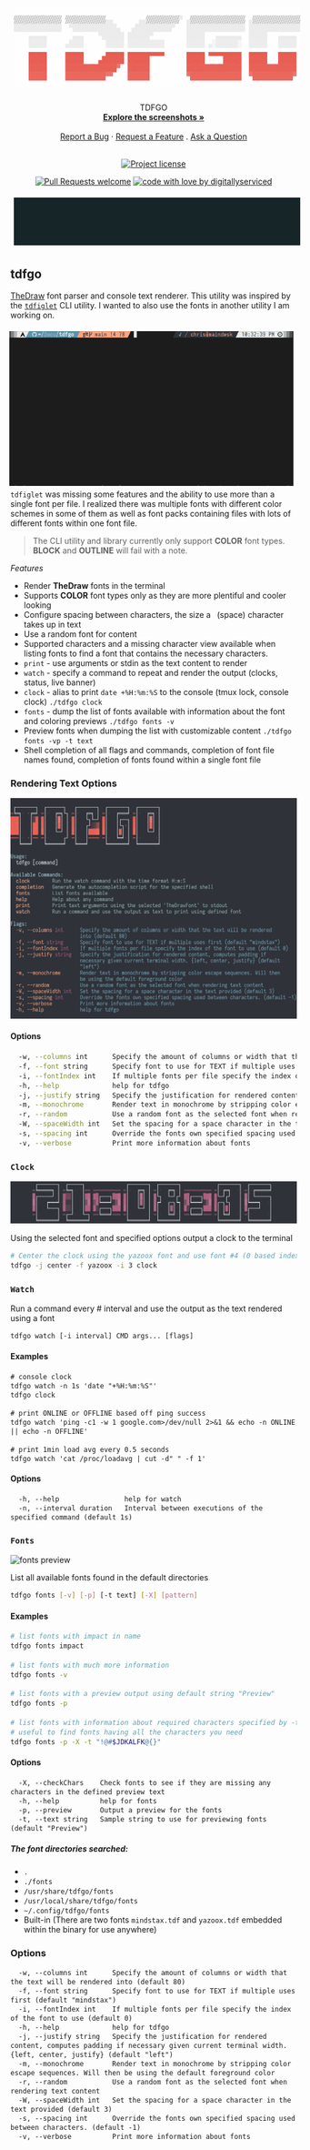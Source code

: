 <h1 align="center">
  <a href="https://github.com/digitallyserviced/tdfgo">
    <!-- Please provide path to your logo here -->
    <img align="center" style="margin:6px;" src="./assets/tdf-logo.png">
  </a>
</h1>

<div align="center">
TDFGO
  <br />
  <a href="#about"><strong>Explore the screenshots »</strong></a>
  <br />
  <br />
  <a href="https://github.com/digitallyserviced/tdfgo/issues/new?assignees=&labels=bug&template=01_BUG_REPORT.md&title=bug%3A+">Report a Bug</a>
  ·
  <a href="https://github.com/digitallyserviced/tdfgo/issues/new?assignees=&labels=enhancement&template=02_FEATURE_REQUEST.md&title=feat%3A+">Request a Feature</a>
  .
  <a href="https://github.com/digitallyserviced/tdfgo/issues/new?assignees=&labels=question&template=04_SUPPORT_QUESTION.md&title=support%3A+">Ask a Question</a>
</div>

<div align="center">
<br />

[![Project license](https://img.shields.io/github/license/digitallyserviced/tdfgo.svg?style=flat-square)](LICENSE)

[![Pull Requests welcome](https://img.shields.io/badge/PRs-welcome-ff69b4.svg?style=flat-square)](https://github.com/digitallyserviced/tdfgo/issues?q=is%3Aissue+is%3Aopen+label%3A%22help+wanted%22)
[![code with love by digitallyserviced](https://img.shields.io/badge/%3C%2F%3E%20with%20%E2%99%A5%20by-digitallyserviced-ff1414.svg?style=flat-square)](https://github.com/digitallyserviced)

</div>



<div align="center">
<img style="margin:6px;" src="./assets/tdfgocast.gif">
</div>

## tdfgo

[TheDraw](https://en.wikipedia.org/wiki/TheDraw) font parser and console text renderer. This utility was inspired by the [`tdfiglet`](https://github.com/tat3r/tdfiglet) CLI utility. I wanted to also use the fonts in another utility I am working on. 

<img align="right" style="margin:6px;" width="500" src="./assets/tdfgo-preview.gif">

`tdfiglet` was missing some features and the ability to use more than a single font per file. I realized there was multiple fonts with different color schemes in some of them as well as font packs containing files with lots of different fonts within one font file.

> The CLI utility and library currently only support **COLOR** font types. **BLOCK** and **OUTLINE** will fail with a note.

*Features*

- Render __TheDraw__ fonts in the terminal
- Supports **COLOR** font types only as they are more plentiful and cooler looking
- Configure spacing between characters, the size a ` `(space) character takes up in text 
- Use a random font for content
- Supported characters and a missing character view available when listing fonts to find a font that contains the necessary characters.
- `print` - use arguments or stdin as the text content to render
- `watch` - specify a command to repeat and render the output (clocks, status, live banner)
- `clock` - alias to print `date +%H:%m:%S` to the console (tmux lock, console clock) `./tdfgo clock`
- `fonts` - dump the list of fonts available with information about the font and coloring previews `./tdfgo fonts -v`
- Preview fonts when dumping the list with customizable content `./tdfgo fonts -vp -t text`
- Shell completion of all flags and commands, completion of font file names found, completion of fonts found within a single font file 
<!-- ![tdfgo gif preview](assets/tdfgo-preview.gif) -->


### Rendering Text Options 

![help preview](assets/tdfgo-help.png)

#### Options

```bash
  -w, --columns int      Specify the amount of columns or width that the text will be rendered into (default 80)
  -f, --font string      Specify font to use for TEXT if multiple uses first (default "mindstax")
  -i, --fontIndex int    If multiple fonts per file specify the index of the font to use (default 0)
  -h, --help             help for tdfgo
  -j, --justify string   Specify the justification for rendered content, computes padding if necessary given current terminal width. {left, center, justify} (default "left")
  -m, --monochrome       Render text in monochrome by stripping color escape sequences. Will then be using the default foreground color
  -r, --random           Use a random font as the selected font when rendering text content
  -W, --spaceWidth int   Set the spacing for a space character in the text provided (default 3)
  -s, --spacing int      Override the fonts own specified spacing used between characters. (default -1)
  -v, --verbose          Print more information about fonts
```

### `Clock`

![clock preview](assets/tdfgo-clock.png)

Using the selected font and specified options output a clock to the terminal

```bash
# Center the clock using the yazoox font and use font #4 (0 based index)
tdfgo -j center -f yazoox -i 3 clock
```

### `Watch`

Run a command every # interval and use the output as the text rendered using a font

```
tdfgo watch [-i interval] CMD args... [flags]
```

#### Examples

```
# console clock
tdfgo watch -n 1s 'date "+%H:%m:%S"'
tdfgo clock

# print ONLINE or OFFLINE based off ping success
tdfgo watch 'ping -c1 -w 1 google.com>/dev/null 2>&1 && echo -n ONLINE || echo -n OFFLINE'

# print 1min load avg every 0.5 seconds
tdfgo watch 'cat /proc/loadavg | cut -d" " -f 1'

```

#### Options

```
  -h, --help                help for watch
  -n, --interval duration   Interval between executions of the specified command (default 1s)
```

### `Fonts`

![fonts preview](assets/fonts-list.png)

List all available fonts found in the default directories

```bash
tdfgo fonts [-v] [-p] [-t text] [-X] [pattern] 
```

#### Examples

```bash
# list fonts with impact in name
tdfgo fonts impact

# list fonts with much more information
tdfgo fonts -v

# list fonts with a preview output using default string "Preview"
tdfgo fonts -p

# list fonts with information about required characters specified by -t
# useful to find fonts having all the characters you need
tdfgo fonts -p -X -t "!@#$JDKALFK@{}"
```

#### Options

```
  -X, --checkChars    Check fonts to see if they are missing any characters in the defined preview text
  -h, --help          help for fonts
  -p, --preview       Output a preview for the fonts
  -t, --text string   Sample string to use for previewing fonts (default "Preview")
```

##### The font directories searched:

- `.` 
- `./fonts`
- `/usr/share/tdfgo/fonts`
- `/usr/local/share/tdfgo/fonts`
- `~/.config/tdfgo/fonts`
- Built-in (There are two fonts `mindstax.tdf` and `yazoox.tdf` embedded within the binary for use anywhere)

### Options

```
  -w, --columns int      Specify the amount of columns or width that the text will be rendered into (default 80)
  -f, --font string      Specify font to use for TEXT if multiple uses first (default "mindstax")
  -i, --fontIndex int    If multiple fonts per file specify the index of the font to use (default 0)
  -h, --help             help for tdfgo
  -j, --justify string   Specify the justification for rendered content, computes padding if necessary given current terminal width. {left, center, justify} (default "left")
  -m, --monochrome       Render text in monochrome by stripping color escape sequences. Will then be using the default foreground color
  -r, --random           Use a random font as the selected font when rendering text content
  -W, --spaceWidth int   Set the spacing for a space character in the text provided (default 3)
  -s, --spacing int      Override the fonts own specified spacing used between characters. (default -1)
  -v, --verbose          Print more information about fonts
```


